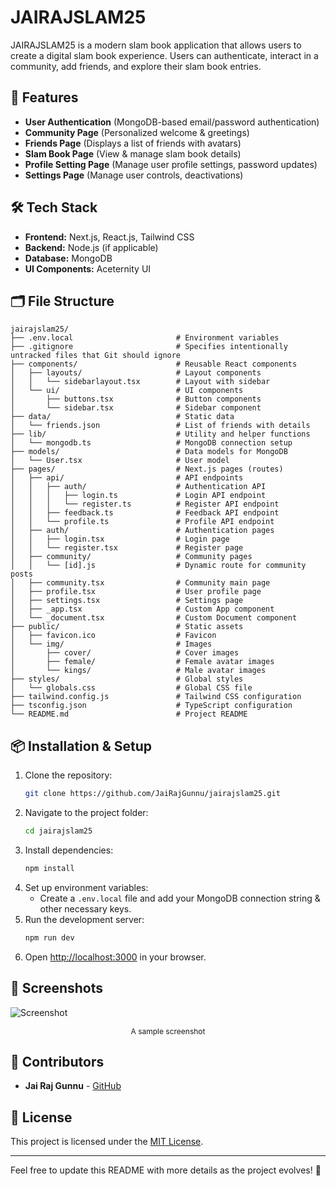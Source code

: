# JAIRAJSLAM25

JAIRAJSLAM25 is a modern slam book application that allows users to create a digital slam book experience. Users can authenticate, interact in a community, add friends, and explore their slam book entries.

## 🚀 Features

- **User Authentication** (MongoDB-based email/password authentication)
- **Community Page** (Personalized welcome & greetings)
- **Friends Page** (Displays a list of friends with avatars)
- **Slam Book Page** (View & manage slam book details)
- **Profile Setting Page** (Manage user profile settings, password updates)
- **Settings Page** (Manage user controls, deactivations)

## 🛠 Tech Stack

- **Frontend:** Next.js, React.js, Tailwind CSS
- **Backend:** Node.js (if applicable)
- **Database:** MongoDB
- **UI Components:** Aceternity UI

## 🗂️ File Structure

```
jairajslam25/
├── .env.local                       # Environment variables
├── .gitignore                       # Specifies intentionally untracked files that Git should ignore
├── components/                      # Reusable React components
│   ├── layouts/                     # Layout components
│   │   └── sidebarlayout.tsx        # Layout with sidebar
│   └── ui/                          # UI components
│       ├── buttons.tsx              # Button components
│       └── sidebar.tsx              # Sidebar component
├── data/                            # Static data
│   └── friends.json                 # List of friends with details
├── lib/                             # Utility and helper functions
│   └── mongodb.ts                   # MongoDB connection setup
├── models/                          # Data models for MongoDB
│   └── User.tsx                     # User model
├── pages/                           # Next.js pages (routes)
│   ├── api/                         # API endpoints
│   │   ├── auth/                    # Authentication API
│   │   │   ├── login.ts             # Login API endpoint
│   │   │   └── register.ts          # Register API endpoint
│   │   ├── feedback.ts              # Feedback API endpoint
│   │   └── profile.ts               # Profile API endpoint
│   ├── auth/                        # Authentication pages
│   │   ├── login.tsx                # Login page
│   │   └── register.tsx             # Register page
│   ├── community/                   # Community pages
│   │   └── [id].js                  # Dynamic route for community posts
│   ├── community.tsx                # Community main page
│   ├── profile.tsx                  # User profile page
│   ├── settings.tsx                 # Settings page
│   ├── _app.tsx                     # Custom App component
│   └── _document.tsx                # Custom Document component
├── public/                          # Static assets
│   ├── favicon.ico                  # Favicon
│   └── img/                         # Images
│       ├── cover/                   # Cover images
│       ├── female/                  # Female avatar images
│       └── kings/                   # Male avatar images
├── styles/                          # Global styles
│   └── globals.css                  # Global CSS file
├── tailwind.config.js               # Tailwind CSS configuration
├── tsconfig.json                    # TypeScript configuration
└── README.md                        # Project README
```

## 📦 Installation & Setup

1. Clone the repository:
   ```bash
   git clone https://github.com/JaiRajGunnu/jairajslam25.git
   ```
2. Navigate to the project folder:
   ```bash
   cd jairajslam25
   ```
3. Install dependencies:
   ```bash
   npm install
   ```
4. Set up environment variables:
   - Create a `.env.local` file and add your MongoDB connection string & other necessary keys.
5. Run the development server:
   ```bash
   npm run dev
   ```
6. Open [http://localhost:3000](http://localhost:3000) in your browser.

## 📸 Screenshots  
![Screenshot](https://raw.githubusercontent.com/JaiRajGunnu/jairajslam25/refs/heads/main/public/img/ss.png)  
<p align="center" style="font-size: 12px;">A sample screenshot</p>

## 👥 Contributors

- **Jai Raj Gunnu** - [GitHub](https://github.com/JaiRajGunnu)

## 📜 License

This project is licensed under the [MIT License](LICENSE).

---

Feel free to update this README with more details as the project evolves! 🚀
